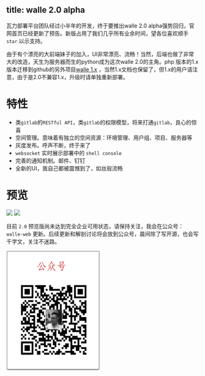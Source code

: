 title: walle 2.0 alpha
---

瓦力部署平台团队经过小半年的开发，终于要推出walle 2.0 alpha强势回归，官网首页已经更新了预告。新版占用了我们几乎所有业余时间，望各位喜欢顺手 `star` 以示支持。


由于有个漂亮的大前端妹子的加入，UI非常漂亮、流畅！当然，后端也做了非常大的改造，天生为服务器而生的python成为这次walle 2.0的主角。php 版本的1.x版本迁移到github的另外项目[walle 1.x](https://github.com/meolu/walle-web-v1.x) ，当然1.x文档也保留了，但1.x的用户请注意，由于是2.0不兼容1.x，升级时请单独重新部署。


特性
=========================
- 类`gitlab`的`RESTful API`，类`gitlab`的权限模型，将来打通`gitlab`，良心的惊喜
- 空间管理。意味着有独立的空间资源：环境管理、用户组、项目、服务器等
- 灰度发布。呼声不断，终于来了
- `websocket` 实时展示部署中的 `shell console`
- 完善的通知机制。邮件、钉钉
- 全新的UI，我自己都被震憾到了，如丝般流畅

预览
=========================

![](/docs/2/zh-cn/static/project_java_springboot.png)
![](/docs/2/zh-cn/static/deploy-console.png)


目前 `2.0` 预览版尚未达到完全企业可用状态，请保持关注，我会在公众号：`walle-web` 更新。后续更新和解剖讨论将会放到公众号，晨间除了写开源，也会写千字文，关注不迷路。

<img src="https://raw.githubusercontent.com/meolu/walle-web/master/screenshot/wechat-gzh.jpg" width="244" height="314" alt="公众号 walle-web" />
